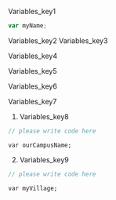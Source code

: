 Variables_key1
```javascript
var myName;
```

Variables_key2
Variables_key3


Variables_key4


Variables_key5


Variables_key6



Variables_key7
1. Variables_key8
```javascript
// please write code here
```

```solution
var ourCampusName;
```

2. Variables_key9
```javascript
// please write code here
```

```solution
var myVillage; 
```